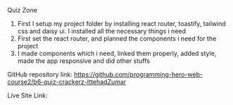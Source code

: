 Quiz Zone

01. First I setup my project folder by installing react router, toastify, tailwind css and daisy ui. I installed all the necessary things i need
02. First set the react router, and planned the components i need for the project
03. I made components which i need, linked them properly, added style, made the app responsive and did other stuffs

GitHub repository link: https://github.com/programming-hero-web-course2/b6-quiz-crackerz-IttehadZumar 

Live Site Link: 